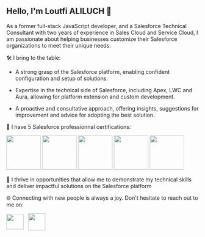 <h2>Hello, I'm Loutfi ALILUCH 👋</h2>
<p>
  As a former full-stack JavaScript developer, and a Salesforce Technical Consultant with two years of experience in Sales Cloud and Service Cloud, I am passionate about helping businesses customize their Salesforce organizations to meet their unique needs.
  
🛠️ I bring to the table:

- A strong grasp of the Salesforce platform, enabling confident configuration and setup of solutions.

- Expertise in the technical side of Salesforce, including Apex, LWC and Aura, allowing for platform extension and custom development.

- A proactive and consultative approach, offering insights, suggestions for improvement and advice for adopting the best solution.
  
<p>🏅 I have 5 Salesforce professionnal certifications:</p>
<span>
  <img src="https://developer.salesforce.com/resources2/certification-site/images/Certifications-logo/Administrator.png" height="90" width="90" />
</span>
<span>
  <img src="https://developer.salesforce.com/resources2/certification-site/images/Certifications-logo/Platform-App-Builder.png" height="90" width="90" />
</span>
<span>
  <img src="https://developer.salesforce.com/resources2/certification-site/images/Certifications-logo/Platform-Developer-I.png" height="90" width="90" />
</span>
<span>
  <img src="https://sfdumps.com/wp-content/uploads/2022/04/JavaScript-Developer-I.png" height="90" width="90" />
</span>
<span>
  <img src="https://nebulaconsulting.co.uk/wp-content/uploads/2021/07/SF-Certified_Platform-Developer-II.png" height="90" width="90" />
</span>
<br/>
<p>🎯 I thrive in opportunities that allow me to demonstrate my technical skills and deliver impactful solutions on the Salesforce platform</p>
  
<p>🌐 Connecting with new people is always a joy. Don't hesitate to reach out to me on:</p>
<a href="mailto:aliluch.loutfi@gmail.com" target="blank"><img align="center" src="https://mailmeteor.com/logos/assets/PNG/Gmail_Logo_512px.png" height="40" width="45" /></a>
&nbsp;
<a href="https://www.linkedin.com/in/loutfi-aliluch-salesforce" target="_blank"><img align="center" src="https://upload.wikimedia.org/wikipedia/commons/thumb/c/ca/LinkedIn_logo_initials.png/640px-LinkedIn_logo_initials.png" height="45" width="45" /></a>
</p>
